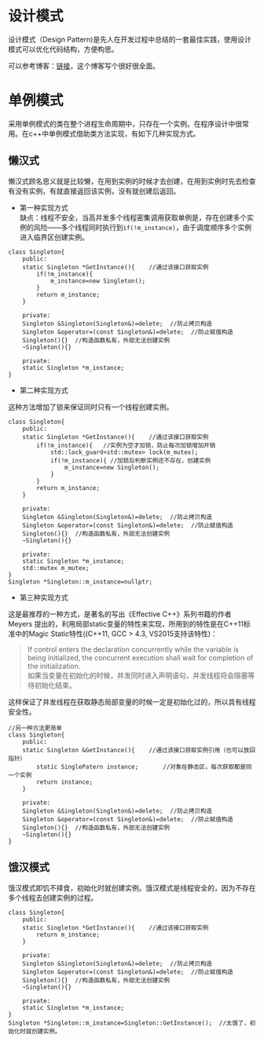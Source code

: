 # 设计模式

设计模式（Design Pattern)是先人在开发过程中总结的一套最佳实践，使用设计模式可以优化代码结构，方便构思。

可以参考博客：[链接](https://www.cnblogs.com/sunchaothu/p/10389842.html)，这个博客写个很好很全面。

# 单例模式
采用单例模式的类在整个进程生命周期中，只存在一个实例。在程序设计中很常用。在c++中单例模式借助类方法实现，有如下几种实现方式。

## 懒汉式
懒汉式顾名思义就是比较懒，在用到实例的时候才去创建，在用到实例时先去检查有没有实例，有就直接返回该实例，没有就创建后返回。

- 第一种实现方式  
缺点：线程不安全，当高并发多个线程密集调用获取单例是，存在创建多个实例的风险——多个线程同时执行到`if(!m_instance)`，由于调度顺序多个实例进入临界区创建实例。

```
class Singleton{
    public:
    static Singleton *GetInstance(){    //通过该接口获取实例
        if(!m_instance){
            m_instance=new Singleton();
        }
        return m_instance;
    }

    private:
    Singleton &Singleton(Singleton&)=delete;  //防止拷贝构造
    Singleton &operator=(const Singleton&)=delete;  //防止赋值构造
    Singleton(){}  //构造函数私有，外部无法创建实例
    ~Singleton(){}

    private:
    static Singleton *m_instance;
}

```

- 第二种实现方式

这种方法增加了锁来保证同时只有一个线程创建实例。

```
class Singleton{
    public:
    static Singleton *GetInstance(){    //通过该接口获取实例
        if(!m_instance){   //实例为空才加锁，防止每次加锁增加开销
            std::lock_guard<std::mutex> lock(m_mutex);
            if(!m_instance){ //加锁后判断实例还不存在，创建实例
                m_instance=new Singleton();
            }
        }
        return m_instance;
    }

    private:
    Singleton &Singleton(Singleton&)=delete;  //防止拷贝构造
    Singleton &operator=(const Singleton&)=delete;  //防止赋值构造
    Singleton(){}  //构造函数私有，外部无法创建实例
    ~Singleton(){}

    private:
    static Singleton *m_instance;
    std::mutex m_mutex;
}
Singleton *Singleton::m_instance=nullptr;

```
- 第三种实现方式
  
这是最推荐的一种方式，是著名的写出《Effective C++》系列书籍的作者 Meyers 提出的，利用局部static变量的特性来实现，所用到的特性是在C++11标准中的Magic Static特性((C++11, GCC > 4.3, VS2015支持该特性)：

> If control enters the declaration concurrently while the variable is being initialized, the concurrent execution shall wait for completion of the initialization.  
> 如果当变量在初始化的时候，并发同时进入声明语句，并发线程将会阻塞等待初始化结束。

这样保证了并发线程在获取静态局部变量的时候一定是初始化过的，所以具有线程安全性。
```
//另一种方法更简单
class Singleton{
    public:
    static Singleton &GetInstance(){    //通过该接口获取实例引用（也可以放回指针）
        static SinglePatern instance;       //对象在静态区，每次获取都是同一个实例
        return instance;
    }

    private:
    Singleton &Singleton(Singleton&)=delete;  //防止拷贝构造
    Singleton &operator=(const Singleton&)=delete;  //防止赋值构造
    Singleton(){}  //构造函数私有，外部无法创建实例
    ~Singleton(){}
}

```

## 饿汉模式
饿汉模式即饥不择食，初始化时就创建实例。饿汉模式是线程安全的，因为不存在多个线程去创建实例的过程。

```
class Singleton{
    public:
    static Singleton *GetInstance(){    //通过该接口获取实例
        return m_instance;
    }

    private:
    Singleton &Singleton(Singleton&)=delete;  //防止拷贝构造
    Singleton &operator=(const Singleton&)=delete;  //防止赋值构造
    Singleton(){}  //构造函数私有，外部无法创建实例
    ~Singleton(){}
    
    private:
    static Singleton *m_instance;
}
Singleton *Singleton::m_instance=Singleton::GetInstance();  //太饿了，初始化时就创建实例。
```

